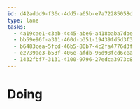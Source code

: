 ```yaml
---
id: d42addd9-f36c-4dd5-a65b-e7a72285058d
type: lane
tasks:
  - 4a19cae1-c3ab-4c45-abe6-a418baba7dbe
  - bb59e96f-a311-460d-b351-19439fd5d3f3
  - b6483cea-5fcd-46b5-80b7-4c2fa4776d3f
  - e2739ae3-b53f-406e-afdb-96d98fcd6cea
  - 1432fbf7-3131-4100-9796-27edca3973c8
---
```


# Doing
